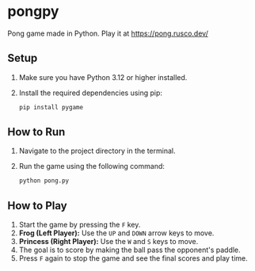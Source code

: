 # pongpy

Pong game made in Python. Play it at https://pong.rusco.dev/

## Setup

1.  Make sure you have Python 3.12 or higher installed.
2.  Install the required dependencies using pip:

    ```sh
    pip install pygame
    ```

## How to Run

1.  Navigate to the project directory in the terminal.
2.  Run the game using the following command:

    ```sh
    python pong.py
    ```

## How to Play

1.  Start the game by pressing the `F` key.
2.  **Frog (Left Player):** Use the `UP` and `DOWN` arrow keys to move.
3.  **Princess (Right Player):** Use the `W` and `S` keys to move.
4.  The goal is to score by making the ball pass the opponent's paddle.
5.  Press `F` again to stop the game and see the final scores and play time.
